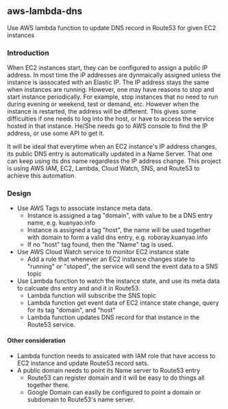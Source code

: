 ## aws-lambda-dns
Use AWS lambda function to update DNS record in Route53 for given EC2 instances

### Introduction
When EC2 instances start, they can be configured to assign a public IP address. In most time the iP addresses are dynmaically assigned unless the instance is iassocated with an Elastic IP. The IP address stays the same when instances are running. However, one may have reasons to stop and start instance periodically. For example, stop instances that no need to run during evening or weekend, test or demand, etc. However when the instance is restarted, the address will be different. This gives some difficulties if one needs to log into the host, or have to access the service hosted in that instance. He/She needs go to AWS console to find the IP address, or use some API to get it.

It will be ideal that everytime when an EC2 instance's IP address changes, its public DNS entry is automatically updated in a Name Server. That one can keep using its dns name regardless the IP address change. This project is using AWS IAM, EC2, Lambda, Cloud Watch, SNS, and Route53 to achieve this automation.

### Design
- Use AWS Tags to associate instance meta data.
  - Instance is assigned a tag "domain", with value to be a DNS entry name, e.g. kuanyao.info
  - Instance is assigned a tag "host", the name will be used together with domain to form a valid dns entry, e.g. roboray.kuanyao.info
  - If no "host" tag found, then the "Name" tag is used.
- Use AWS Cloud Watch service to monitor EC2 instance state
  - Add a rule that whenever an EC2 instance changes state to "running" or "stoped", the service will send the event data to a SNS topic
- Use Lambda function to watch the instance state, and use its meta data to calcuate dns entry and and it in Route53.
  - Lambda function will subscribe the SNS topic
  - Lambda function get event data of EC2 intance state change, query for its tag "domain", and "host"
  - Lambda function updates DNS record for that instance in the Route53 service.

#### Other consideration
- Lambda function needs to assicated with IAM role that have access to EC2 instance and update Route53 record sets.
- A public domain needs to point its Name server to Route53 entry
  - Route53 can register domain and it will be easy to do things all together there.
  - Google Domain can easily be configured to point a domain or subdomain to Route53's name server.